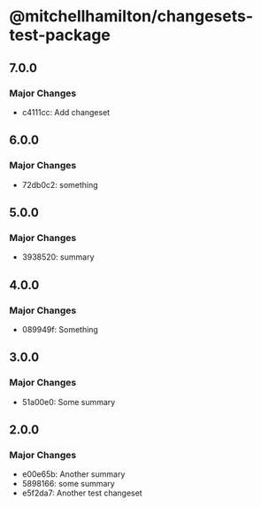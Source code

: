 # @mitchellhamilton/changesets-test-package

## 7.0.0

### Major Changes

- c4111cc: Add changeset

## 6.0.0

### Major Changes

- 72db0c2: something

## 5.0.0

### Major Changes

- 3938520: summary

## 4.0.0

### Major Changes

- 089949f: Something

## 3.0.0

### Major Changes

- 51a00e0: Some summary

## 2.0.0

### Major Changes

- e00e65b: Another summary
- 5898166: some summary
- e5f2da7: Another test changeset
